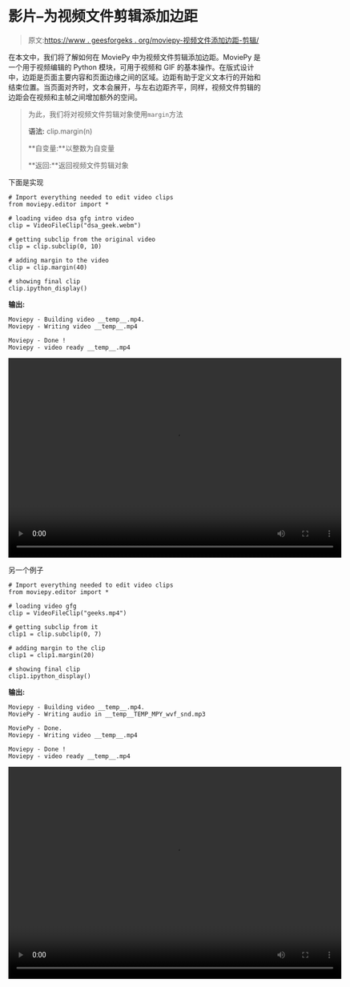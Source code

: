 # 影片–为视频文件剪辑添加边距

> 原文:[https://www . geesforgeks . org/moviepy-视频文件添加边距-剪辑/](https://www.geeksforgeeks.org/moviepy-adding-margin-to-video-file-clip/)

在本文中，我们将了解如何在 MoviePy 中为视频文件剪辑添加边距。MoviePy 是一个用于视频编辑的 Python 模块，可用于视频和 GIF 的基本操作。在版式设计中，边距是页面主要内容和页面边缘之间的区域。边距有助于定义文本行的开始和结束位置。当页面对齐时，文本会展开，与左右边距齐平，同样，视频文件剪辑的边距会在视频和主帧之间增加额外的空间。

> 为此，我们将对视频文件剪辑对象使用`margin`方法
> 
> **语法:** clip.margin(n)
> 
> **自变量:**以整数为自变量
> 
> **返回:**返回视频文件剪辑对象

下面是实现

```
# Import everything needed to edit video clips
from moviepy.editor import *

# loading video dsa gfg intro video 
clip = VideoFileClip("dsa_geek.webm")

# getting subclip from the original video
clip = clip.subclip(0, 10)

# adding margin to the video
clip = clip.margin(40)

# showing final clip
clip.ipython_display()
```

**输出:**

```
Moviepy - Building video __temp__.mp4.
Moviepy - Writing video __temp__.mp4

Moviepy - Done !
Moviepy - video ready __temp__.mp4
```

<video class="wp-video-shortcode" id="video-457221-1" width="665" height="399" preload="metadata" controls=""><source type="video/mp4" src="https://media.geeksforgeeks.org/wp-content/uploads/20200722093649/120.mp4?_=1">[https://media.geeksforgeeks.org/wp-content/uploads/20200722093649/120.mp4](https://media.geeksforgeeks.org/wp-content/uploads/20200722093649/120.mp4)</video>

另一个例子

```
# Import everything needed to edit video clips
from moviepy.editor import *

# loading video gfg
clip = VideoFileClip("geeks.mp4")

# getting subclip from it
clip1 = clip.subclip(0, 7)

# adding margin to the clip
clip1 = clip1.margin(20)

# showing final clip
clip1.ipython_display()
```

**输出:**

```
Moviepy - Building video __temp__.mp4.
MoviePy - Writing audio in __temp__TEMP_MPY_wvf_snd.mp3

MoviePy - Done.
Moviepy - Writing video __temp__.mp4

Moviepy - Done !
Moviepy - video ready __temp__.mp4
```

<video class="wp-video-shortcode" id="video-457221-2" width="665" height="424" preload="metadata" controls=""><source type="video/mp4" src="https://media.geeksforgeeks.org/wp-content/uploads/20200722093629/213.mp4?_=2">[https://media.geeksforgeeks.org/wp-content/uploads/20200722093629/213.mp4](https://media.geeksforgeeks.org/wp-content/uploads/20200722093629/213.mp4)</video>